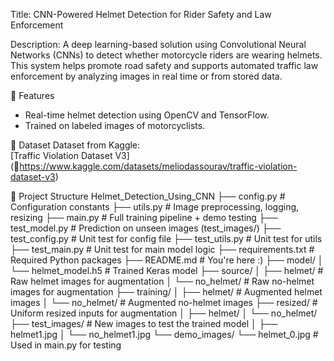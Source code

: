 Title: CNN-Powered Helmet Detection for Rider Safety and Law Enforcement

Description: A deep learning-based solution using Convolutional Neural Networks (CNNs) to detect whether motorcycle riders are wearing helmets. This system helps promote road safety and supports automated traffic law enforcement by analyzing images in real time or from stored data.

 📌 Features
- Real-time helmet detection using OpenCV and TensorFlow.
- Trained on labeled images of motorcyclists.

📂 Dataset
    Dataset from Kaggle:  
    [Traffic Violation Dataset V3] (🔗https://www.kaggle.com/datasets/meliodassourav/traffic-violation-dataset-v3)
    
📂 Project Structure
  Helmet_Detection_Using_CNN
├── config.py # Configuration constants
├── utils.py # Image preprocessing, logging, resizing
├── main.py # Full training pipeline + demo testing
├── test_model.py # Prediction on unseen images (test_images/)
├── test_config.py # Unit test for config file
├── test_utils.py # Unit test for utils
├── test_main.py # Unit test for main model logic
├── requirements.txt # Required Python packages
├── README.md # You're here :)
├── model/
│ └── helmet_model.h5 # Trained Keras model
├── source/
│ ├── helmet/ # Raw helmet images for augmentation
│ └── no_helmet/ # Raw no-helmet images for augmentation
├── training/
│ ├── helmet/ # Augmented helmet images
│ └── no_helmet/ # Augmented no-helmet images
├── resized/ # Uniform resized inputs for augmentation
│ ├── helmet/
│ └── no_helmet/
├── test_images/ # New images to test the trained model
│ ├── helmet1.jpg
│ └── no_helmet1.jpg
└── demo_images/
└── helmet_0.jpg # Used in main.py for testing


